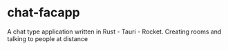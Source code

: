 # chat-facapp
A chat type application written in Rust - Tauri - Rocket.
Creating rooms and talking to people at distance
